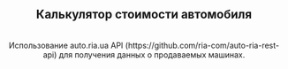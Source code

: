 <center><h2>Калькулятор стоимости автомобиля</h2><center> <br>
Использование auto.ria.ua API (https://github.com/ria-com/auto-ria-rest-api) для получения данных о продаваемых машинах.
